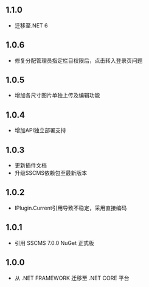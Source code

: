 ## 1.1.0
* 迁移至.NET 6

## 1.0.6
* 修复分配管理员指定栏目权限后，点击转入登录页问题

## 1.0.5
* 增加各尺寸图片单独上传及编辑功能

## 1.0.4
* 增加API独立部署支持

## 1.0.3
* 更新插件文档
* 升级SSCMS依赖包至最新版本

## 1.0.2
* IPlugin.Current引用导致不稳定，采用直接编码

## 1.0.1
* 引用 SSCMS 7.0.0 NuGet 正式版

## 1.0.0
* 从 .NET FRAMEWORK 迁移至 .NET CORE 平台